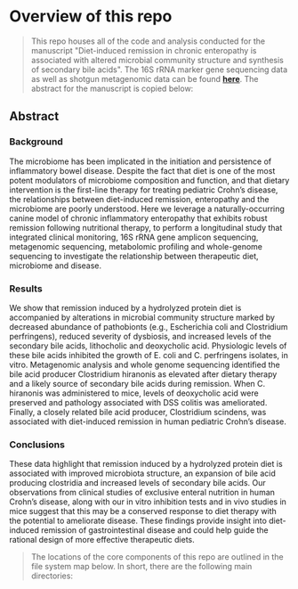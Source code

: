 # Overview of this repo

> This repo houses all of the code and analysis conducted for the manuscript "Diet-induced remission in chronic enteropathy is associated with altered microbial community structure and synthesis of secondary bile acids". The 16S rRNA marker gene sequencing data as well as shotgun metagenomic data can be found **[here](https://www.ncbi.nlm.nih.gov/bioproject/PRJNA515316/)**. The abstract for the manuscript is copied below:

## Abstract
### Background
The microbiome has been implicated in the initiation and persistence of inflammatory bowel disease.  Despite the fact that diet is one of the most potent modulators of microbiome composition and function, and that dietary intervention is the first-line therapy for treating pediatric Crohn’s disease, the relationships between diet-induced remission, enteropathy and the microbiome are poorly understood.  Here we leverage a naturally-occurring canine model of chronic inflammatory enteropathy that exhibits robust remission following nutritional therapy, to perform a longitudinal study that integrated clinical monitoring, 16S rRNA gene amplicon sequencing, metagenomic sequencing, metabolomic profiling and whole-genome sequencing to investigate the relationship between therapeutic diet, microbiome and disease. 

### Results
We show that remission induced by a hydrolyzed protein diet is accompanied by alterations in microbial community structure marked by decreased abundance of pathobionts (e.g., Escherichia coli and Clostridium perfringens), reduced severity of dysbiosis, and increased levels of the secondary bile acids, lithocholic and deoxycholic acid.  Physiologic levels of these bile acids inhibited the growth of E. coli and C. perfringens isolates, in vitro.  Metagenomic analysis and whole genome sequencing identified the bile acid producer Clostridium hiranonis as elevated after dietary therapy and a likely source of secondary bile acids during remission.  When C. hiranonis was administered to mice, levels of deoxycholic acid were preserved and pathology associated with DSS colitis was ameliorated.  Finally, a closely related bile acid producer, Clostridium scindens, was associated with diet-induced remission in human pediatric Crohn’s disease.  

### Conclusions 
These data highlight that remission induced by a hydrolyzed protein diet is associated with improved microbiota structure, an expansion of bile acid producing clostridia and increased levels of secondary bile acids.  Our observations from clinical studies of exclusive enteral nutrition in human Crohn’s disease, along with our in vitro inhibition tests and in vivo studies in mice suggest that this may be a conserved response to diet therapy with the potential to ameliorate disease. These findings provide insight into diet-induced remission of gastrointestinal disease and could help guide the rational design of more effective therapeutic diets.


> The locations of the core components of this repo are outlined in the file system map below. In short, there are the following main directories:


```
